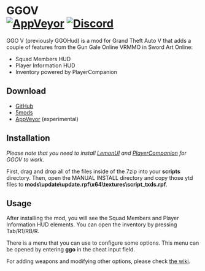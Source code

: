 # GGOV<br>[![AppVeyor][appveyor-img]][appveyor-url] [![Discord][discord-img]][discord-url]

GGO V (previously GGOHud) is a mod for Grand Theft Auto V that adds a couple of features from the Gun Gale Online VRMMO in Sword Art Online:

* Squad Members HUD
* Player Information HUD
* Inventory powered by PlayerCompanion

## Download

* [GitHub](https://github.com/justalemon/GGOV/releases)
* [5mods](https://www.gta5-mods.com/scripts/ggo)
* [AppVeyor](https://ci.appveyor.com/project/justalemon/ggov) (experimental)

## Installation

*Please note that you need to install [LemonUI](https://www.gta5-mods.com/tools/lemonui) and [PlayerCompanion](https://www.gta5-mods.com/scripts/playercompanion) for GGOV to work.*

First, drag and drop all of the files inside of the 7zip into your **scripts** directory. Then, open the MANUAL INSTALL directory and copy those ytd files to **mods\update\update.rpf\x64\textures\script_txds.rpf**.

## Usage

After installing the mod, you will see the Squad Members and Player Information HUD elements. You can open the inventory by pressing Tab/R1/RB/R.

There is a menu that you can use to configure some options. This menu can be opened by entering **ggo** in the cheat input field.

For adding weapons and modifying other options, please check [the wiki](https://github.com/justalemon/GGOV/wiki).

[appveyor-img]: https://img.shields.io/appveyor/build/justalemon/ggov?label=appveyor
[appveyor-url]: https://ci.appveyor.com/project/justalemon/ggov
[discord-img]: https://img.shields.io/badge/discord-join-7289DA.svg
[discord-url]: https://discord.gg/Cf6sspj
